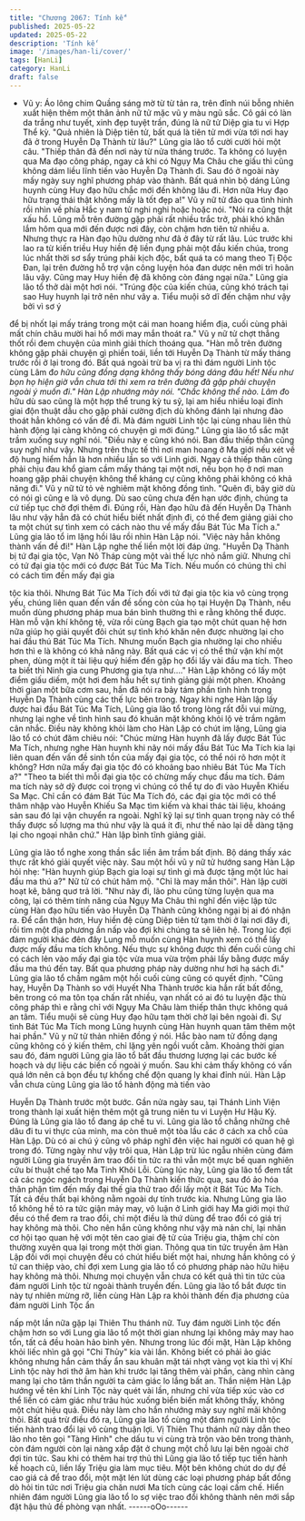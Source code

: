 ```yaml
---
title: "Chương 2067: Tính kế"
published: 2025-05-22
updated: 2025-05-22
description: 'Tính kế'
image: '/images/han-li/cover/'
tags: [HanLi]
category: HanLi
draft: false
---
```


* Vũ y: Áo lông chim
Quầng sáng mờ từ từ tản ra, trên đỉnh núi bỗng nhiên xuất hiện
thêm một thân ảnh nữ tử mặc vũ y màu ngũ sắc.
Cô gái có làn da trắng như tuyết, xinh đẹp tuyệt trần, đúng là nữ
tử Diệp gia tu vi Hợp Thể kỳ.
"Quả nhiên là Diệp tiên tử, bất quá là tiên tử mới vừa tới nơi hay
đã ở trong Huyễn Dạ Thành từ lâu?" Lũng gia lão tổ cười cười hỏi
một câu.
"Thiếp thân đã đến nơi này từ nửa tháng trước. Ta không có luyện
qua Ma đạo công pháp, ngay cả khi có Ngụy Ma Châu che giấu
thì cũng không dám liều lĩnh tiến vào Huyễn Dạ Thành đi. Sau đó
ở ngoài này mấy ngày suy nghĩ phương pháp vào thành. Bất quá
nhìn bộ dáng Lũng huynh cùng Huy đạo hữu chắc mới đến không
lâu đi. Hơn nữa Huy đạo hữu trạng thái thật không mấy là tốt đẹp
a!" Vũ y nữ tử đảo qua tình hình rồi nhìn về phía Hắc y nam tử
nghi nghi hoặc hoặc nói.
"Nói ra cũng thật xấu hổ. Lũng mỗ trên đường gặp phải rất nhiều
trắc trở, phải khó khăn lắm hôm qua mới đến được nơi đây, còn
chậm hơn tiên tử nhiều a. Nhưng thực ra Hàn đạo hữu dường như
đã ở đây từ rất lâu. Lúc trước khi lao ra từ kiến triều Huy hiền đệ
liền đụng phải một đầu kiến chúa, trong lúc nhất thời sơ sẩy trúng
phải kịch độc, bất quá ta có mang theo Tị Độc Đan, lại trên đường
hỗ trợ vận công luyện hóa đan dược nên mới trì hoãn lâu vậy.
Cũng may Huy hiền đệ đã không còn đáng ngại nữa." Lũng gia
lão tổ thở dài một hơi nói.
"Trúng độc của kiến chúa, cũng khó trách tại sao Huy huynh lại
trở nên như vây a. Tiểu muội sở dĩ đến chậm như vậy bởi vì sơ ý

để bị nhốt lại mấy tráng trong một cái man hoang hiểm địa, cuối
cùng phải mất chín châu mười hai hổ mới may mắn thoát ra." Vũ y
nữ tử chợt thẳng thốt rồi đem chuyện của mình giải thích thoáng
qua.
"Hàn mỗ trên đường không gặp phải chuyện gì phiền toái, liền tới
Huyễn Dạ Thành từ mấy tháng trước rồi ở lại trong đó. Bất quá
ngoài trừ ba vị ra thì đám người Linh tộc cùng Lâm đ*o hữu cũng
đồng dạng không thấy bóng dáng đâu hết! Nếu như bọn họ hiện
giờ vẫn chưa tới thì xem ra trên đường đã gặp phải chuyện ngoài
ý muốn đi." Hàn Lập nhướng mày nói.
"Chắc không thể nào. Lâm đ*o hữu dù sao cũng là một hợp thể
trung kỳ tu sỹ, lại am hiểu nhiều loại đỉnh giai độn thuật dẫu cho
gặp phải cường địch dù không đánh lại nhưng đào thoát hẳn
không có vấn đề đi. Mà đám người Linh tộc lại cùng nhau liên thủ
hành động lại càng không có chuyện gì mới đúng." Lũng gia lão tổ
sắc mặt trầm xuống suy nghĩ nói.
"Điều này e cũng khó nói. Ban đầu thiếp thân cũng suy nghĩ như
vậy. Nhưng trên thực tế thì nơi man hoang ở Ma giới nếu xét về
độ hung hiểm hẳn là hơn nhiều lần so với Linh giới. Ngay cả thiếp
thân cũng phải chịu đau khổ giam cầm mấy tháng tại một nơi, nếu
bọn họ ở nơi man hoang gặp phải chuyện không thể kháng cự
cũng không phải không có khả năng đi." Vũ y nữ tử tỏ vẻ nghiêm
mặt không đồng tình.
"Quên đi, bây giờ dù có nói gì cũng e là vô dụng. Dù sao cũng
chưa đến hạn ước định, chúng ta cứ tiếp tục chờ đợi thêm đi.
Đúng rồi, Hàn đạo hữu đã đến Huyễn Dạ Thành lâu như vậy hẳn
đã có chút hiểu biết nhất định đi, có thể đem giảng giải cho ta một
chút sự tình xem có cách nào thu về mấy đầu Bát Túc Ma Tích a."
Lũng gia lão tổ im lặng hồi lâu rồi nhìn Hàn Lập nói.
"Việc này hẳn không thành vấn đề đi!" Hàn Lập nghe thế liền một
lời đáp ứng.
"Huyễn Dạ Thành bị tứ đại gia tộc, Vạn Nô Tháp cùng một vài thế
lực nhỏ nắm giữ. Nhưng chỉ có tứ đại gia tộc mới có được Bát Túc
Ma Tích. Nếu muốn có chúng thì chỉ có cách tìm đến mấy đại gia

tộc kia thôi. Nhưng Bát Túc Ma Tích đối với tứ đại gia tộc kia vô
cùng trọng yếu, chúng liên quan đến vấn đề sống còn của họ tại
Huyện Dạ Thành, nếu muốn dùng phương pháp mua bán bình
thường thì e rằng không thể được. Hàn mỗ vận khí không tệ, vừa
rồi cùng Bạch gia tạo một chút quan hệ hơn nữa giúp họ giải
quyết đôi chút sự tình khó khăn nên được nhường lại cho hai đầu
thú Bát Túc Ma Tích. Nhưng muốn Bạch gia nhường lại cho nhiều
hơn thì e là không có khả năng này. Bất quá các vị có thể thử vận
khí một phen, dùng một ít tài liệu quý hiếm đến gặp họ đổi lấy vài
đầu ma tích. Theo ta biết thì Ninh gia cung Phương gia tựa
như...."
Hàn Lập không có lấy một điểm giấu diếm, một hơi đem hầu hết
sự tình giảng giải một phen.
Khoảng thời gian một bữa cơm sau, hắn đã nói ra bảy tám phần
tình hình trong Huyễn Dạ Thành cùng các thế lực bên trong.
Ngay khi nghe Hàn lập lấy được hai đầu Bát Túc Ma Tích, Lũng
gia lão tổ trong lòng rất đỗi vui mừng, nhưng lại nghe về tình hình
sau đó khuân mặt không khỏi lộ vẻ trầm ngâm cân nhắc.
Điều này không khỏi làm cho Hàn Lập có chút im lặng, Lũng gia
lão tổ có chút đăm chiêu nói:
"Chúc mừng Hàn huynh đã lấy được Bát Túc Ma Tích, nhưng
nghe Hàn huynh khi nãy nói mấy đầu Bát Túc Ma Tích kia lại liên
quan đến vấn đề sinh tồn của mấy đại gia tộc, có thể nói rõ hơn
một ít không? Hơn nữa mấy đại gia tộc đó có khoảng bao nhiêu
Bát Túc Ma Tích a?"
"Theo ta biết thì mỗi đại gia tộc có chừng mấy chục đầu ma tích.
Đám ma tích này sở dỹ được coi trọng vì chúng có thể tự do đi
vào Huyễn Khiếu Sa Mạc. Chỉ cần có đám Bát Túc Ma Tích đó,
các đại gia tộc mới có thể thâm nhập vào Huyễn Khiếu Sa Mạc
tìm kiếm và khai thác tài liệu, khoáng sản sau đó lại vận chuyển
ra ngoài. Nghĩ kỹ lại sự tình quan trọng này có thể thấy được số
lượng ma thú như vậy là quá ít đi, như thế nào lại dễ dàng tặng lại
cho ngoại nhân chứ." Hàn lập bình tĩnh giảng giải.

Lũng gia lão tổ nghe xong thần sắc liền âm trầm bất định. Bộ
dáng thấy xác thực rất khó giải quyết việc này.
Sau một hồi vũ y nữ tử hướng sang Hàn Lập hỏi nhẹ:
"Hàn huynh giúp Bạch gia loại sự tình gì mà được tặng một lúc
hai đầu ma thú a?" Nữ tử có chút hâm mộ.
"Chỉ là may mắn thôi". Hàn lập cười hoạt kê, bâng quơ trả lời.
"Như này đi, lão phu cũng từng luyện qua ma công, lại có thêm
tính năng của Ngụy Ma Châu thì nghĩ đến việc lập tức cùng Hàn
đạo hữu tiến vào Huyễn Dạ Thành cũng không ngại bị ai đó nhận
ra. Để cẩn thận hơn, Huy hiền đệ cùng Diệp tiên tử tạm thời ở lại
nơi đây đi, rồi tìm một địa phương ẩn nấp vào đợi khi chúng ta sẽ
liên hệ. Trong lúc đợi đám người khác đên đây Lung mỗ muốn
cùng Hàn huynh xem có thể lấy được mấy đầu ma tích không.
Nếu thực sự không được thì đến cuối cùng chỉ có cách lẻn vào
mấy đại gia tộc vừa mua vừa trộm phải lấy bằng được mấy đầu
ma thú đến tay. Bất qua phương pháp này dường như hơi hạ sách
đi." Lũng gia lão tổ chầm ngâm một hồi cuối cùng cũng có quyết
định.
"Cũng hay, Huyễn Dạ Thành so với Huyết Nha Thành trước kia
hẳn rất bất đồng, bên trong có ma tôn tọa chấn rất nhiều, vạn
nhất có ai đó tu luyện đặc thù công pháp thì e rằng chỉ với Ngụy
Ma Châu làm thiếp thân thực không quá an tâm. Tiểu muội sẽ
cùng Huy đạo hữu tạm thời chờ lại bên ngoài đi. Sự tình Bát Túc
Ma Tích mong Lũng huynh cùng Hàn huynh quan tâm thêm một
hai phần." Vũ y nữ tử thản nhiên đồng ý nói.
Hắc bào nam tử đồng dạng cũng không có ý kiến thêm, chỉ lặng
yên ngồi vuốt cằm.
Khoảng thời gian sau đó, đám người Lũng gia lão tổ bất đầu
thương lượng lại các bước kế hoạch và dự liệu các biến cố ngoài
ý muốn. Sau khi cảm thấy không có vấn quá lớn nên cả bọn đều
tự khống chế độn quang ly khai đỉnh núi.
Hàn Lập vẫn chưa cùng Lũng gia lão tổ hành động mà tiến vào

Huyễn Dạ Thành trước một bước.
Gần nửa ngày sau, tại Thánh Linh Viện trong thành lại xuất hiện
thêm một gã trung niên tu vi Luyện Hư Hậu Kỳ.
Đúng là Lũng gia lão tổ đang áp chế tu vi.
Lũng gia lão tổ chẳng những chê dâu đi tu vi thực của mình, ma
còn thuê một tòa lầu các ở cách xa chỗ của Hàn Lập.
Dù có ai chú ý cũng vô pháp nghĩ đên việc hai người có quan hệ
gì trong đó.
Từng ngày như vậy trôi qua, Hàn Lập trừ lúc ngẫu nhiên cùng
đám người Lũng gia truyền âm trao đổi tin tức ra thì vẫn một mực
bế quan nghiên cứu bí thuật chế tạo Ma Tinh Khôi Lỗi.
Cùng lúc này, Lũng gia lão tổ đem tất cả các ngóc ngách trong
Huyễn Dạ Thành kiến thức qua, sau đó ảo hóa thân phận tìm đến
mấy đại thế gia thử trao đổi lấy một ít Bát Túc Ma Tích. Tất cả
đều thất bại không nằm ngoài dự tính trước kia.
Nhưng Lũng gia lão tổ không hề tỏ ra tức giận mảy may, vô luận
ở Linh giới hay Ma giới mọi thứ đều có thể đem ra trao đổi, chỉ
một điều là thứ dùng để trao đổi có giá trị hay không mà thôi.
Cho nên hắn cũng không như vậy mà nản chí, lại nhân cơ hội tạo
quan hệ với một tên cao giai đệ tử của Triệu gia, thậm chí còn
thường xuyên qua lại trong một thời gian.
Thông qua tin tức truyền âm Hàn Lập đối với mọi chuyện đều có
chút hiểu biết một hai, nhưng hắn không có ý tứ can thiệp vào, chỉ
đợi xem Lung gia lão tổ có phương pháp nào hữu hiệu hay không
mà thôi.
Nhưng mọi chuyện vẫn chưa có kết quả thì tin tức của đám người
Linh tộc từ ngoài thành truyền đến.
Lũng gia lão tổ bắt được tin này tự nhiên mừng rỡ, liền cùng Hàn
Lập ra khỏi thành đến địa phương của đám người Linh Tộc ẩn

nấp một lần nữa gặp lại Thiên Thu thánh nữ.
Tuy đám người Linh tộc đến chậm hơn so với Lung gia lão tổ một
thời gian nhưng lại không mảy may hao tổn, tất cả đều hoàn hảo
bình yên.
Nhưng trong lúc đối mặt, Hàn Lập không khỏi liếc nhìn gã gọi "Chi
Thủy" kia vài lần.
Không biết có phải ảo giác không nhưng hắn cảm thấy ẩn sau
khuân mặt tái nhợt vàng vọt kia thì vị Khí Linh tộc này hơi thở âm
hàn khi trước lại tăng thêm vài phần, càng nhìn càng mang lại cho
tâm thần người ta cảm giác lo lắng bất an.
Thần niệm Hàn Lập hướng về tên khí Linh Tộc này quét vài lần,
nhưng chỉ vừa tiếp xúc vào cơ thể liền có cảm giác như trâu húc
xuống biển biến mất không thấy, không một chút hiệu quả. Điều
này làm cho hắn nhướng mày suy nghĩ mãi không thôi.
Bất quá trừ điều đó ra, Lũng gia lão tổ cùng một đám người Linh
tộc tiến hành trao đổi lại vô cùng thuận lợi. Vị Thiên Thu thánh nữ
này dẫn theo lão nho tên gọi "Tàng Hình" che dấu tu vi cùng trà
trộn vào bên trong thành, còn đám người còn lại nàng xắp đặt ở
chung một chỗ lưu lại bên ngoài chờ đợi tin tức.
Sau khi có thêm hai trợ thủ thì Lũng gia lão tổ tiếp tục tiến hành
kế hoạch cũ, liền lấy Triệu gia làm mục tiêu. Một bên không chút
do dự đề cao giá cả để trao đổi, một mặt lén lút dùng các loại
phương pháp bất đồng dò hỏi tin tức nơi Triệu gia chăn nươi Ma
tích cùng các loại cấm chế.
Hiển nhiên đám người Lũng gia lão tổ lo sợ việc trao đổi không
thành nên mới sắp đặt hậu thủ đề phòng vạn nhất.
------oOo------
